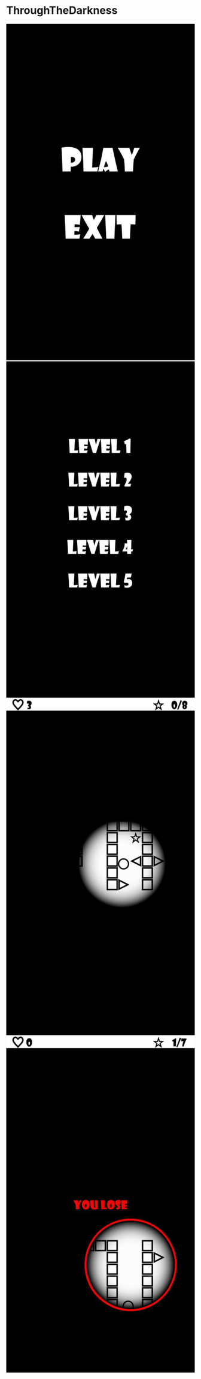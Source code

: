 # ThroughTheDarkness

![alt text](https://github.com/eranight/ThroughTheDarkness/blob/master/screenshots/1.jpg)![alt text](https://github.com/eranight/ThroughTheDarkness/blob/master/screenshots/2.jpg)![alt text](https://github.com/eranight/ThroughTheDarkness/blob/master/screenshots/3.jpg)![alt text](https://github.com/eranight/ThroughTheDarkness/blob/master/screenshots/4.jpg)
